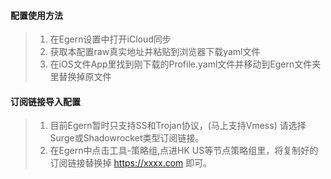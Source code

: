 #### 配置使用方法
> 1. 在Egern设置中打开iCloud同步
> 2. 获取本配置raw真实地址并粘贴到浏览器下载yaml文件
> 3. 在iOS文件App里找到刚下载的Profile.yaml文件并移动到Egern文件夹里替换掉原文件

#### 订阅链接导入配置
> 1. 目前Egern暂时只支持SS和Trojan协议，(马上支持Vmess) 请选择Surge或Shadowrocket类型订阅链接。
> 2. 在Egern中点击工具-策略组,点进HK US等节点策略组里，将复制好的订阅链接替换掉 https://xxxx.com 即可。

